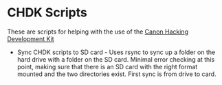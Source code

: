 # CHDK Scripts

These are scripts for helping with the use of the [Canon Hacking Development Kit](http://chdk.wikia.com/wiki/CHDK)

* Sync CHDK scripts to SD card - Uses rsync to sync up a folder on the hard drive with a folder on the SD card. Minimal error checking at this point, making sure that there is an SD card with the right format mounted and the two directories exist. First sync is from drive to card.
